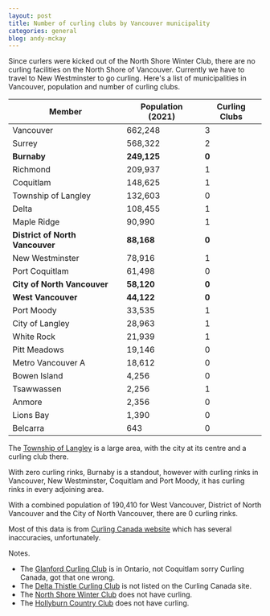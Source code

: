 ```yaml
---
layout: post
title: Number of curling clubs by Vancouver municipality
categories: general
blog: andy-mckay
---
```


Since curlers were kicked out of the North Shore Winter Club, there are no curling facilities on the North Shore of Vancouver. Currently we have to travel to New Westminster to go curling. Here's a list of municipalities in Vancouver, population and number of curling clubs.


| Member | Population (2021) | Curling Clubs | 
|-|-|-|
| Vancouver | 662,248 | 3 |
| Surrey | 568,322 | 2 |
| **Burnaby** | **249,125** | **0** |
| Richmond | 209,937 | 1 |
| Coquitlam | 148,625 | 1  |
| Township of Langley | 132,603 | 0 |
| Delta | 108,455 | 1 | 
| Maple Ridge | 90,990 | 1 | 
| **District of North Vancouver** | **88,168** | **0** |
| New Westminster | 78,916 | 1 |
| Port Coquitlam | 61,498 | 0 |
| **City of North Vancouver** | **58,120** | **0** | 
| **West Vancouver** | **44,122** | **0** |
| Port Moody | 33,535 | 1 |
| City of Langley | 28,963 | 1 |
| White Rock | 21,939 | 1 |
| Pitt Meadows | 19,146 | 0 |
| Metro Vancouver A | 18,612 | 0 |
| Bowen Island | 4,256 | 0 |
| Tsawwassen | 2,256 | 1 |
| Anmore | 2,356 | 0 |
| Lions Bay | 1,390 | 0 | 
| Belcarra | 643 | 0 |

The [Township of Langley](https://en.wikipedia.org/wiki/Langley,_British_Columbia_(district_municipality)#/media/File:GVRD_Langley_district.svg) is a large area, with the city at its centre and a curling club there.

With zero curling rinks, Burnaby is a standout, however with curling rinks in Vancouver, New Westminster, Coquitlam and Port Moody, it has curling rinks in every adjoining area.

With a combined population of 190,410 for West Vancouver, District of North Vancouver and the City of North Vancouver, there are 0 curling rinks.

Most of this data is from [Curling Canada website](https://www.curling.ca/about-curling/getting-started-in-curling/find-a-curling-centre/) which has several inaccuracies, unfortunately.

Notes.

* The [Glanford Curling Club](http://www.glanfordcurling.com/) is in Ontario, not Coquitlam sorry Curling Canada, got that one wrong.
* The [Delta Thistle Curling Club](https://deltathistle.ca/) is not listed on the Curling Canada site.
* The [North Shore Winter Club](http://www.nswc.ca/curling.html) does not have curling.
* The [Hollyburn Country Club](https://www.hollyburn.org/nor) does not have curling. 